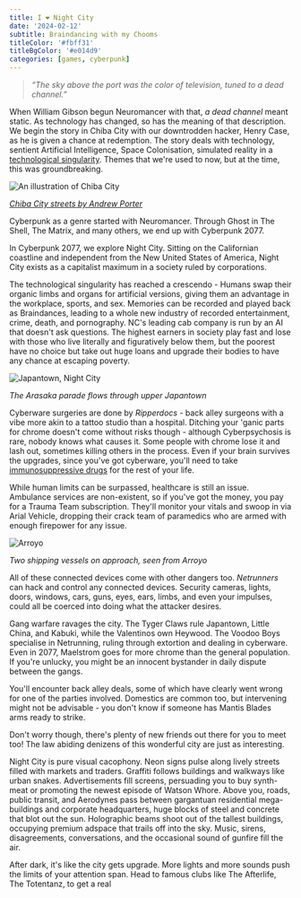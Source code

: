 ```yaml
---
title: I ❤️ Night City
date: '2024-02-12'
subtitle: Braindancing with my Chooms
titleColor: '#fbff31'
titleBgColor: '#e014d9'
categories: [games, cyberpunk]
---
```


<!-- In 2020, a great disaster befell the world - Cyberpunk 2077.

Predicted to be the most breathtaking game of all time, it was released to a cumulative gasp of disappointment from gaming subculture. A broken mess that barely worked left everyone with a cyber shaped whole in their ghost.

I believed the hype. I remember walking to work in January 2020 while listening to [Case and Molly](https://en.wikipedia.org/wiki/Neuromancer?useskin=vector) to get myself right into the Cyberpunk vibe. When I saw the below review from IGN, my heart sank.

<iframe  src="https://www.youtube.com/embed/QfpoTjUz1BY?si=4oYPf5y-FjGOzMYg" title="YouTube video player" frameborder="0" allow="accelerometer; autoplay; clipboard-write; encrypted-media; gyroscope; picture-in-picture; web-share" allowfullscreen></iframe>

Although it was considered a flop, the developers of Cyberpunk 2077, CD Projekt Red, went away and kept working on it. By September 2022 with the release of Patch 1.6, they'd pulled it back from the brink. -->

> _“The sky above the port was the color of television, tuned to a dead channel.”_

When William Gibson begun Neuromancer with that, _a dead channel_ meant static. As technology has changed, so has the meaning of that description. We begin the story in Chiba City with our downtrodden hacker, Henry Case, as he is given a chance at redemption. The story deals with technology, sentient Artificial Intelligence, Space Colonisation, simulated reality in a [technological singularity](https://en.wikipedia.org/wiki/Technological_singularity?useskin=vector). Themes that we're used to now, but at the time, this was groundbreaking.

![An illustration of Chiba City](/images/blog/i-heart-night-city/chiba-city.jpeg)

_[Chiba City streets by Andrew Porter](https://www.artstation.com/artwork/WgAQQ)_

Cyberpunk as a genre started with Neuromancer. Through Ghost in The Shell, The Matrix, and many others, we end up with Cyberpunk 2077.

In Cyberpunk 2077, we explore Night City. Sitting on the Californian coastline and independent from the New United States of America, Night City exists as a capitalist maximum in a society ruled by corporations.

The technological singularity has reached a crescendo - Humans swap their organic limbs and organs for artificial versions, giving them an advantage in the workplace, sports, and sex. Memories can be recorded and played back as Braindances, leading to a whole new industry of recorded entertainment, crime, death, and pornography. NC's leading cab company is run by an AI that doesn't ask questions. The highest earners in society play fast and lose with those who live literally and figuratively below them, but the poorest have no choice but take out huge loans and upgrade their bodies to have any chance at escaping poverty.

![Japantown, Night City](/images/blog/i-heart-night-city/japantown.jpeg)

_The Arasaka parade flows through upper Japantown_

Cyberware surgeries are done by _Ripperdocs_ - back alley surgeons with a vibe more akin to a tattoo studio than a hospital. Ditching your 'ganic parts for chrome doesn't come without risks though - although Cyberpsychosis is rare, nobody knows what causes it. Some people with chrome lose it and lash out, sometimes killing others in the process. Even if your brain survives the upgrades, since you've got cyberware, you'll need to take [immunosuppressive drugs](https://en.wikipedia.org/wiki/Immunosuppressive_drug?useskin=vector) for the rest of your life.

While human limits can be surpassed, healthcare is still an issue. Ambulance services are non-existent, so if you've got the money, you pay for a Trauma Team subscription. They'll monitor your vitals and swoop in via Arial Vehicle, dropping their crack team of paramedics who are armed with enough firepower for any issue.

![Arroyo](/images/blog/i-heart-night-city/arroyo.jpeg)

_Two shipping vessels on approach, seen from Arroyo_

All of these connected devices come with other dangers too. _Netrunners_ can hack and control any connected devices. Security cameras, lights, doors, windows, cars, guns, eyes, ears, limbs, and even your impulses, could all be coerced into doing what the attacker desires.

Gang warfare ravages the city. The Tyger Claws rule Japantown, Little China, and Kabuki, while the Valentinos own Heywood. The Voodoo Boys specialise in Netrunning, ruling through extortion and dealing in cyberware. Even in 2077, Maelstrom goes for more chrome than the general population. If you're unlucky, you might be an innocent bystander in daily dispute between the gangs.

You'll encounter back alley deals, some of which have clearly went wrong for one of the parties involved. Domestics are common too, but intervening might not be advisable - you don't know if someone has Mantis Blades arms ready to strike.

Don't worry though, there's plenty of new friends out there for you to meet too! The law abiding denizens of this wonderful city are just as interesting.

Night City is pure visual cacophony. Neon signs pulse along lively streets filled with markets and traders. Graffiti follows buildings and walkways like urban snakes. Advertisements fill screens, persuading you to buy synth-meat or promoting the newest episode of Watson Whore. Above you, roads, public transit, and Aerodynes pass between gargantuan residential mega-buildings and corporate headquarters, huge blocks of steel and concrete that blot out the sun. Holographic beams shoot out of the tallest buildings, occupying premium adspace that trails off into the sky. Music, sirens, disagreements, conversations, and the occasional sound of gunfire fill the air.

After dark, it's like the city gets upgrade. More lights and more sounds push the limits of your attention span. Head to famous clubs like The Afterlife, The Totentanz, to get a real
